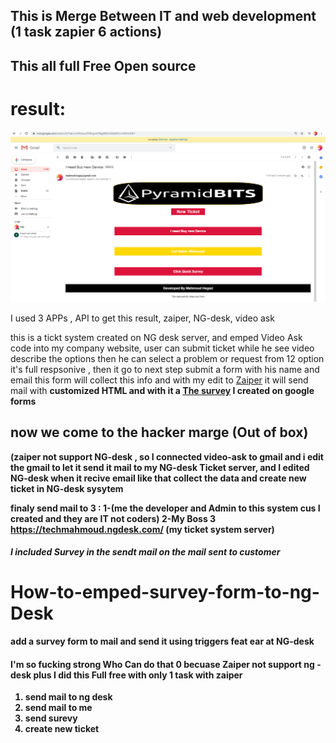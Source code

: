 ## This is Merge Between IT and web development (1 task zapier 6 actions)

## This all full Free Open source 

# result:
<img src="img1111.PNG">

I used 3 APPs , API to get this result, zaiper, NG-desk, video ask

this is a tickt system created on NG desk server, and emped <a hre="https://videoask.com/">Video Ask</a> code
into my company website, user can submit ticket while he see video 
describe the options then he can select a problem or request from 12 option
it's full respsonive , then it go to next step submit a form with his name and email
this form will collect this info and with my edit to <a  href="https://zapier.com/">Zaiper</a>
it will send mail with <strong>customized HTML and with it a <a href="https://docs.google.com/forms/d/e/1FAIpQLSepNKr7ERrqBT0HaDMgGq4ljXDsM7gUCnzXVCcvFUu3Evu7vw/viewform?usp=sf_link">
The survey</a> I created on google forms 

## now we come to the hacker marge  (Out of box)

(zaiper not support NG-desk , so I connected video-ask to gmail
and i edit the gmail to let it  send it mail to my NG-desk Ticket server, and I edited
NG-desk when it recive email like that collect the data and create new ticket in NG-desk sysytem

finaly send mail to  3 :
1-(me the developer and Admin to this system cus I created and they are IT not coders)
2-My Boss
3 https://techmahmoud.ngdesk.com/ (my ticket system server)

##### I included Survey in the sendt mail on the mail sent to customer 


# How-to-emped-survey-form-to-ng-Desk
add a survey form to mail and send it using triggers feat ear at NG-desk 


#### I'm so fucking strong Who Can do that 0 becuase Zaiper not support ng -desk plus I did this Full free with only 1 task with zaiper

1.  send mail to ng desk
2.  send mail to me 
3.  send surevy
4.  create new ticket

